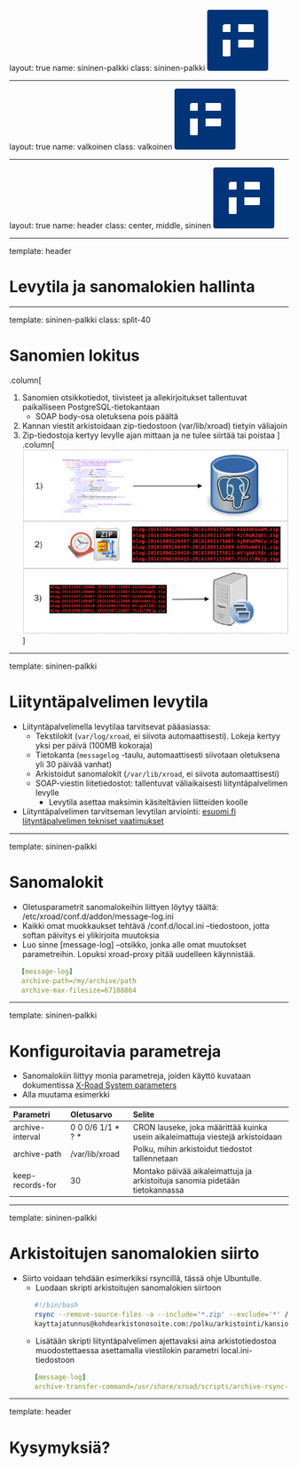 layout: true
name: sininen-palkki
class: sininen-palkki
![logo](../suomifi_logo.svg)

---
layout: true
name: valkoinen
class: valkoinen
![logo](../suomifi_logo.svg)

---
layout: true
name: header
class: center, middle, sininen
![logo](../suomifi_logo.svg)

<!--DON'T TOUCH ABOVE THIS !!!!!! -->
---

template: header
# Levytila ja sanomalokien hallinta

---

template: sininen-palkki
class: split-40

# Sanomien lokitus

.column[
1. Sanomien otsikkotiedot, tiivisteet ja allekirjoitukset tallentuvat paikalliseen PostgreSQL-tietokantaan
   * SOAP body-osa oletuksena pois päältä
2. Kannan viestit arkistoidaan zip-tiedostoon (var/lib/xroad) tietyin väliajoin
3. Zip-tiedostoja kertyy levylle ajan mittaan ja ne tulee siirtää tai poistaa
]
.column[![sanomienlokitus](../images/sanomienlokitus.png)]

---

template: sininen-palkki

#  Liityntäpalvelimen levytila

* Liityntäpalvelimella levytilaa tarvitsevat pääasiassa:
   * Tekstilokit (`var/log/xroad`, ei siivota automaattisesti). Lokeja kertyy yksi per päivä (100MB kokoraja)
   * Tietokanta (`messagelog` -taulu, automaattisesti siivotaan oletuksena yli 30 päivää vanhat)
   * Arkistoidut sanomalokit (`/var/lib/xroad`, ei siivota automaattisesti)
   * SOAP-viestin liitetiedostot: tallentuvat väliaikaisesti liityntäpalvelimen levylle
       * Levytila asettaa maksimin käsiteltävien liitteiden koolle
* Liityntäpalvelimen tarvitseman levytilan arviointi: [esuomi.fi liityntäpalvelimen tekniset vaatimukset](https://esuomi.fi/palveluntarjoajille/palveluvayla/tekninen-aineisto/hyva-tietaa/liityntapalvelimen-tekniset-vaatimukset/
)

---

template: sininen-palkki

# Sanomalokit

* Oletusparametrit sanomalokeihin liittyen löytyy täältä: /etc/xroad/conf.d/addon/message-log.ini
* Kaikki omat muokkaukset tehtävä /conf.d/local.ini –tiedostoon, jotta softan päivitys ei ylikirjoita muutoksia
* Luo sinne [message-log] –otsikko, jonka alle omat muutokset parametreihin. Lopuksi xroad-proxy pitää uudelleen käynnistää.

```yml
   [message-log]
   archive-path=/my/archive/path
   archive-max-filesize=67108864
```

---

template: sininen-palkki

# Konfiguroitavia parametreja

* Sanomalokiin liittyy monia parametreja, joiden käyttö kuvataan dokumentissa [X-Road System parameters ](https://github.com/ria-ee/X-Road/blob/develop/doc/Manuals/ug-syspar_x-road_v6_system_parameters.md)
* Alla muutama esimerkki

|Parametri           |Oletusarvo          |Selite                             |
|:-------------------|:-------------------|:----------------------------------|
|archive-interval    |0 0 0/6 1/1 \* ? \* |CRON lauseke, joka määrittää kuinka usein aikaleimattuja viestejä arkistoidaan|
|archive-path        |/var/lib/xroad      |Polku, mihin arkistoidut tiedostot tallennetaan|
|keep-records-for    |30                  |Montako päivää aikaleimattuja ja arkistoituja sanomia pidetään tietokannassa|

---

template: sininen-palkki

# Arkistoitujen sanomalokien siirto

* Siirto voidaan tehdään esimerkiksi rsyncillä, tässä ohje Ubuntulle.
   * Luodaan skripti arkistoitujen sanomalokien siirtoon
   ```bash
      #!/bin/bash
      rsync --remove-source-files -a --include='*.zip' --exclude='*' /var/lib/xroad/ \
      kayttajatunnus@kohdearkistonosoite.com:/polku/arkistointi/kansioon
   ```
   * Lisätään skripti liityntäpalvelimen ajettavaksi aina arkistotiedostoa muodostettaessa asettamalla viestilokin parametri local.ini-tiedostoon
   ```yml
      [message-log]
      archive-transfer-command=/usr/share/xroad/scripts/archive-rsync-transporter.sh
   ```
---

template: header

# Kysymyksiä?